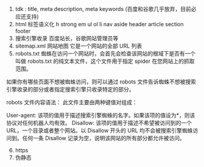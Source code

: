 1. tdk : title, meta description, meta keywords (百度和谷歌几乎放弃，目前必应还支持)
2. html 标签语义化 h strong em ul ol li nav aside header article section footer
3. 搜索引擎收录 百度站长，谷歌网站管理员等
4. sitemap.xml 网站地图 它是一个网站的全部 URL 列表
5. robots.txt 蜘蛛在访问一个网站时，会首先会检查该网站的根域下是否有一个叫做 robots.txt 的纯文本文件，这个文件用于指定 spider 在您网站上的抓取范围。

如果你有哪些页面不想被蜘蛛访问，则可以通过 robots 文件告诉蜘蛛不想被搜索引擎收录的部分或者指定搜索引擎只收录特定的部分。

robots 文件内容语法：
此文件主要由两种键值对组成：

User-agent: 该项的值用于描述搜索引擎蜘蛛的名字。如果该项的值设为\*，则该协议对任何机器人均有效。
Disallow: 该项的值用于描述不希望被访问到的一个 URL，一个目录或者整个网站。以 Disallow 开头的 URL 均不会被搜索引擎蜘蛛访问到。任何一条 Disallow 记录为空，说明该网站的所有部分都允许被访问。

6. https
7. 伪静态

